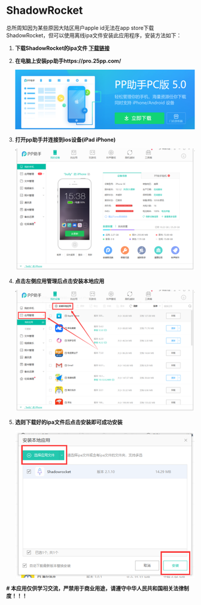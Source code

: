 # ShadowRocket
总所周知因为某些原因大陆区用户apple id无法在app store下载ShadowRocket，但可以使用离线ipa文件安装此应用程序，安装方法如下：

1. **下载ShadowRocket的ipa文件 [下载链接](https://github.com/CQUWH/ShadowRocket/raw/master/Shadowrocket-2.1.10-PP.ipa)**

2. **在电脑上安装pp助手https://pro.25pp.com/**

   ![1570692870516](./img/1570692870516.png)

3. **打开pp助手并连接到ios设备(iPad iPhone)**

   ![1570693182014](./img/1570693182014.png)

4. **点击左侧应用管理后点击安装本地应用**

   ![1570693352586](./img/1570693352586.png)

5. **选则下载好的ipa文件后点击安装即可成功安装**

   ![1570693489872](./img/1570693489872.png)



**\# 本应用仅供学习交流，严禁用于商业用途，请遵守中华人民共和国相关法律制度！！！**

